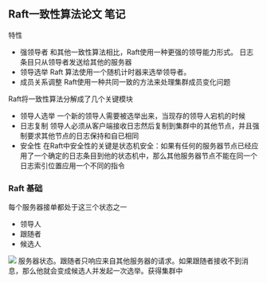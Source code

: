## Raft一致性算法论文 笔记

特性
- 强领导者 
  和其他一致性算法相比，Raft使用一种更强的领导能力形式。
  日志条目只从领导者发送给其他的服务器
- 领导选举 
  Raft 算法使用一个随机计时器来选举领导者。
- 成员关系调整
  Raft使用一种共同一致的方法来处理集群成员变化问题
 

Raft将一致性算法分解成了几个关键模块
- 领导人选举
  一个新的领导人需要被选举出来，当现存的领导人宕机的时候
- 日志复制
  领导人必须从客户端接收日志然后复制到集群中的其他节点，并且强制要求其他节点的日志保持和自已相同
- 安全性
  在Raft中安全性的关键是状态机安全：如果有任何的服务器节点已经应用了一个确定的日志条目到他的状态机中，那么其他服务器节点不能在同一个日志索引位置应用一个不同的指令


### Raft 基础
每个服务器接单都处于这三个状态之一
- 领导人
- 跟随者
- 候选人

![](https://github.com/maemual/raft-zh_cn/raw/master/images/raft-%E5%9B%BE4.png)
服务器状态。跟随者只响应来自其他服务器的请求。如果跟随者接收不到消息，那么他就会变成候选人并发起一次选举。获得集群中
